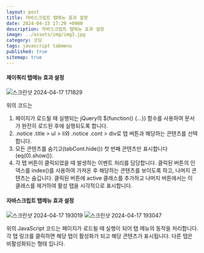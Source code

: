 ```yaml
---
layout: post
title: 자바스크립트 탭메뉴 효과 설정
date: 2024-04-15 17:29 +0900
description: 자바스크립트 탭메뉴 효과 설정
image: ../assets/img/img3.jpg
category: 코딩
tags: javascript tabmenu
published: true
sitemap: true
---
```


#### 제이쿼리 탭메뉴 효과 설정

![스크린샷 2024-04-17 171829](https://github.com/webweaver420/webweaver420.github.io/assets/166381564/26b125cd-79bd-44f6-9f64-e99c76be5cca)

위의 코드는 
1. 페이지가 로드될 때 실행되는 jQuery의 $(function() {...}) 함수를 사용하여 문서가 완전히 로드된 후에 실행되도록 합니다.
2. .notice .title > ul > li와 .notice .cont > div로 탭 버튼과 해당하는 콘텐츠를 선택합니다.
3. 모든 콘텐츠를 숨기고(tabCont.hide()) 첫 번째 콘텐츠만 표시합니다(eq(0).show()).
4. 각 탭 버튼이 클릭되었을 때 발생하는 이벤트 처리를 담당합니다. 클릭된 버튼의 인덱스를 index()를 사용하여 가져온 후 해당하는 콘텐츠를 보이도록 하고, 나머지 콘텐츠는 숨깁니다. 클릭된 버튼에 active 클래스를 추가하고 나머지 버튼에서는 이 클래스를 제거하여 활성 탭을 시각적으로 표시합니다.


#### 자바스크립트 탭메뉴 효과 설정

![스크린샷 2024-04-17 193019](https://github.com/webweaver420/webweaver420.github.io/assets/166381564/56f4fce3-06be-47db-abbc-743ad38a24a6)
![스크린샷 2024-04-17 193047](https://github.com/webweaver420/webweaver420.github.io/assets/166381564/116026ab-3adf-4cf4-80be-475896c4a96e)

위의 JavaScript 코드는 페이지가 로드될 때 실행이 되어 탭 메뉴의 동작을 처리합니다. 
각 탭 링크를 클릭하면 해당 탭이 활성화가 되고 해당 콘텐츠가 표시됩니다. 
다른 탭은 비활성화되는 형태 입니다.



